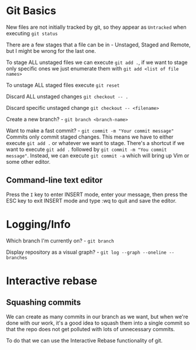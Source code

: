 # Git Basics

New files are not initially tracked by git, so they appear as `Untracked` when executing `git status`

There are a few stages that a file can be in - Unstaged, Staged and Remote, but I might be wrong for the last one.

To stage ALL unstaged files we can execute `git add .`, if we want to stage only specific ones we just enumerate them with `git add <list of file names>`

To unstage ALL staged files execute `git reset`

Discard ALL unstaged changes `git checkout -- .`

Discard specific unstaged change `git checkout -- <filename>`

Create a new branch? - `git branch <branch-name>`

Want to make a fast commit? - `git commit -m "Your commit message"`
Commits only commit staged changes. This means we have to either execute `git add .` or whatever we want to stage.
There's a shortcut if we want to execute `git add .` followed by `git commit -m "You commit message"`. Instead, we can execute `git commit -a` which will bring up Vim or some other editor. 

## Command-line text editor
Press the `I` key to enter INSERT mode, enter your message, then press the ESC key to exit INSERT mode and type :wq to quit and save the editor.

# Logging/Info
Which branch I'm currently on? - `git branch`

Display repository as a visual graph? - `git log --graph --oneline --branches`

# Interactive rebase
## Squashing commits
We can create as many commits in our branch as we want, but when we're done with our work, it's a good idea to squash them into a single commit so that the repo does not get polluted with lots of unnecessary commits.

To do that we can use the Interactive Rebase functionality of git. 
